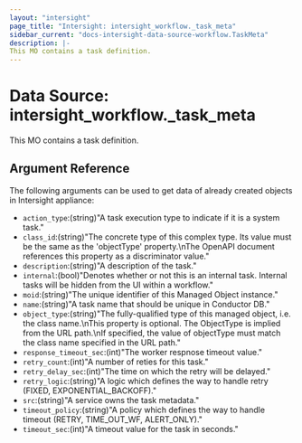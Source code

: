 ```yaml
---
layout: "intersight"
page_title: "Intersight: intersight_workflow._task_meta"
sidebar_current: "docs-intersight-data-source-workflow.TaskMeta"
description: |-
This MO contains a task definition.
---
```


# Data Source: intersight_workflow._task_meta
This MO contains a task definition.
## Argument Reference
The following arguments can be used to get data of already created objects in Intersight appliance:
* `action_type`:(string)"A task execution type to indicate if it is a system task."
* `class_id`:(string)"The concrete type of this complex type. Its value must be the same as the 'objectType' property.\nThe OpenAPI document references this property as a discriminator value."
* `description`:(string)"A description of the task."
* `internal`:(bool)"Denotes whether or not this is an internal task.  Internal tasks will be hidden from the UI within a workflow."
* `moid`:(string)"The unique identifier of this Managed Object instance."
* `name`:(string)"A task name that should be unique in Conductor DB."
* `object_type`:(string)"The fully-qualified type of this managed object, i.e. the class name.\nThis property is optional. The ObjectType is implied from the URL path.\nIf specified, the value of objectType must match the class name specified in the URL path."
* `response_timeout_sec`:(int)"The worker respnose timeout value."
* `retry_count`:(int)"A number of reties for this task."
* `retry_delay_sec`:(int)"The time on which the retry will be delayed."
* `retry_logic`:(string)"A logic which defines the way to handle retry (FIXED, EXPONENTIAL_BACKOFF)."
* `src`:(string)"A service owns the task metadata."
* `timeout_policy`:(string)"A policy which defines the way to handle timeout (RETRY, TIME_OUT_WF, ALERT_ONLY)."
* `timeout_sec`:(int)"A timeout value for the task in seconds."

